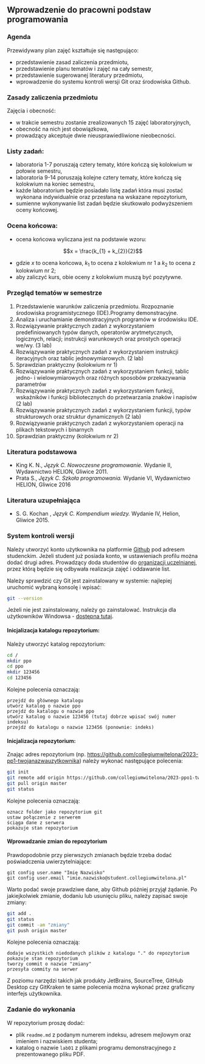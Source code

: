 ## Wprowadzenie do pracowni podstaw programowania

### Agenda
Przewidywany plan zajęć kształtuje się następująco:
* przedstawienie zasad zaliczenia przedmiotu,
* przedstawienie planu tematów i zajęć na cały semestr,
* przedstawienie sugerowanej literatury przedmiotu,
* wprowadzenie do systemu kontroli wersji Git oraz środowiska Github.

### Zasady zaliczenia przedmiotu
Zajęcia i obecność:
* w trakcie semestru zostanie zrealizowanych 15 zajęć laboratoryjnych,
* obecność na nich jest obowiązkowa,
* prowadzący akceptuje dwie nieusprawiedliwione nieobecności.

### Listy zadań:
* laboratoria 1-7 poruszają cztery tematy, które kończą się kolokwium w połowie semestru,
* laboratoria 9-14 poruszają kolejne cztery tematy, które kończą się kolokwium na koniec semestru,
* każde laboratorium będzie posiadało listę zadań która musi zostać wykonana indywidualnie oraz przesłana na wskazane repozytorium,
* sumienne wykonywanie list zadań będzie skutkowało podwyższeniem oceny końcowej.

### Ocena końcowa:
* ocena końcowa wyliczana jest na podstawie wzoru:

```math
x = \frac{k_{1} + k_{2}}{2}
```
* gdzie $x$ to ocena końcowa, $k_1$ to ocena z kolokwium nr 1 a $k_2$ to ocena z kolokwium nr 2;
* aby zaliczyć kurs, obie oceny z kolokwium muszą być pozytywne.

### Przegląd tematów w semestrze
1. Przedstawienie warunków zaliczenia przedmiotu. Rozpoznanie środowiska
   programistycznego (IDE).Programy demonstracyjne.
1. Analiza i uruchamianie demonstracyjnych programów w środowisku IDE.
1. Rozwiązywanie praktycznych zadań z wykorzystaniem predefiniowanych typów danych,
   operatorów arytmetycznych, logicznych, relacji; instrukcji warunkowych oraz prostych
   operacji we/wy. (3 lab)
1. Rozwiązywanie praktycznych zadań z wykorzystaniem instrukcji iteracyjnych oraz tablic
   jednowymiarowych. (2 lab)
1. Sprawdzian praktyczny (kolokwium nr 1)
1. Rozwiązywanie praktycznych zadań z wykorzystaniem funkcji, tablic jedno- i
   wielowymiarowych oraz różnych sposobów przekazywania parametrów
1. Rozwiązywanie praktycznych zadań z wykorzystaniem funkcji, wskaźników i funkcji
   bibliotecznych do przetwarzania znaków i napisów (2 lab)
1. Rozwiązywanie praktycznych zadań z wykorzystaniem funkcji, typów strukturowych oraz
   struktur dynamicznych (2 lab)
1. Rozwiązywanie praktycznych zadań z wykorzystaniem operacji na plikach tekstowych i
   binarnych
1. Sprawdzian praktyczny (kolokwium nr 2)

### Literatura podstawowa
* King K. N., *Język C. Nowoczesne programowanie.* Wydanie II, Wydawnictwo HELION, Gliwice 2011.
* Prata S., *Język C. Szkoła programowania.* Wydanie VI, Wydawnictwo HELION, Gliwice 2016

### Literatura uzupełniająca
* S. G. Kochan , *Język C. Kompendium wiedzy.* Wydanie IV, Helion, Gliwice 2015.

### System kontroli wersji
Należy utworzyć konto użytkownika na platformie [Github](http://github.com/) pod adresem studenckim. Jeżeli student już posiada konto, w ustawieniach profilu można dodać drugi adres. Prowadzący doda studentów do [organizacji uczelnianej](https://github.com/collegiumwitelona), przez którą będzie się odbywała realizacja zajęć i oddawanie list.

Należy sprawdzić czy Git jest zainstalowany w systemie: najlepiej uruchomić wybraną konsolę i wpisać:
```bash
git --version
```

Jeżeli nie jest zainstalowany, należy go zainstalować. Instrukcja dla użytkowników Windowsa - [dostępna tutaj](https://github.com/git-guides/install-git).

#### Inicjalizacja katalogu repozytorium:
Należy utworzyć katalog repozytorium:
```bash
cd /
mkdir ppo
cd ppo
mkdir 123456
cd 123456
```

Kolejne polecenia oznaczają:
```
przejdź do głównego katalogu
utwórz katalog o nazwie ppo
przejdź do katalogu o nazwie ppo
utwórz katalog o nazwie 123456 (tutaj dobrze wpisać swój numer indeksu)
przejdź do katalogu o nazwie 123456 (ponownie: indeks)
```

#### Inicjalizacja repozytorium:
Znając adres repozytorium (np. https://github.com/collegiumwitelona/2023-pp1-twojanazwauzytkownika) należy wykonać następujące polecenia:

```bash
git init
git remote add origin https://github.com/collegiumwitelona/2023-ppo1-twojanazwauzytkownika
git pull origin master
git status
```

Kolejne polecenia oznaczają:
```
oznacz folder jako repozytorium git
ustaw połączenie z serwerem
ściąga dane z serwera
pokazuje stan repozytorium
```

#### Wprowadzanie zmian do repozytorium
Prawdopodobnie przy pierwszych zmianach będzie trzeba dodać poświadczenia uwierzytelniające:
```
git config user.name "Imię Nazwisko"
git config user.email "imie.nazwisko@student.collegiumwitelona.pl"
```

Warto podać swoje prawdziwe dane, aby Github później przyjął żądanie. Po jakiejkolwiek zmianie, dodaniu lub usunięciu pliku, należy zapisać swoje zmiany:
```bash
git add .
git status
git commit -am "zmiany"
git push origin master
```

Kolejne polecenia oznaczają:
```
dodaje wszystkich niedodanych plików z katalogu "." do repozytorium
pokazuje stan repozytorium
tworzy commit o nazwie "zmiany"
przesyła commity na serwer
```

Z poziomu narzędzi takich jak produkty JetBrains, SourceTree, GitHub Desktop czy GitKraken te same polecenia można wykonać przez graficzny interfejs użytkownika.

### Zadanie do wykonania
W repozytorium proszę dodać:
* plik `readme.md` z podanym numerem indeksu, adresem mejlowym oraz imieniem i nazwiskiem studenta;
* katalog o nazwie `lab01` z plikami programu demonstracyjnego z prezentowanego pliku PDF.